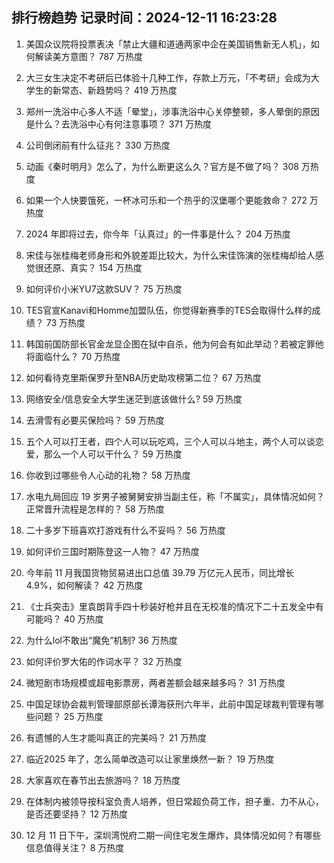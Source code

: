 
## 排行榜趋势 记录时间：2024-12-11 16:23:28
  
  1. 美国众议院将投票表决「禁止大疆和道通两家中企在美国销售新无人机」，如何解读美方意图？ 787 万热度
    
  2. 大三女生决定不考研后已体验十几种工作，存款上万元，「不考研」会成为大学生的新常态、新趋势吗？ 419 万热度
    
  3. 郑州一洗浴中心多人不适「晕堂」，涉事洗浴中心关停整顿，多人晕倒的原因是什么？去洗浴中心有何注意事项？ 371 万热度
    
  4. 公司倒闭前有什么征兆？ 330 万热度
    
  5. 动画《秦时明月》怎么了，为什么断更这么久？官方是不做了吗？ 308 万热度
    
  6. 如果一个人快要饿死，一杯冰可乐和一个热乎的汉堡哪个更能救命？ 272 万热度
    
  7. 2024 年即将过去，你今年「认真过」的一件事是什么？ 204 万热度
    
  8. 宋佳与张桂梅老师身形和外貌差距比较大，为什么宋佳饰演的张桂梅却给人感觉很还原、真实？ 154 万热度
    
  9. 如何评价小米YU7这款SUV？ 75 万热度
    
  10. TES官宣Kanavi和Homme加盟队伍，你觉得新赛季的TES会取得什么样的成绩？ 73 万热度
    
  11. 韩国前国防部长官金龙显企图在狱中自杀，他为何会有如此举动？若被定罪他将面临什么？ 70 万热度
    
  12. 如何看待克里斯保罗升至NBA历史助攻榜第二位？ 67 万热度
    
  13. 网络安全/信息安全大学生迷茫到底该做什么? 59 万热度
    
  14. 去滑雪有必要买保险吗？ 59 万热度
    
  15. 五个人可以打王者，四个人可以玩吃鸡，三个人可以斗地主，两个人可以谈恋爱，那么一个人可以干什么？ 59 万热度
    
  16. 你收到过哪些令人心动的礼物？ 58 万热度
    
  17. 水电九局回应 19 岁男子被舅舅安排当副主任，称「不属实」，具体情况如何？正常晋升流程是怎样的？ 58 万热度
    
  18. 二十多岁下班喜欢打游戏有什么不妥吗？ 56 万热度
    
  19. 如何评价三国时期陈登这一人物？ 47 万热度
    
  20. 今年前 11 月我国货物贸易进出口总值 39.79 万亿元人民币，同比增长 4.9%，如何解读？ 42 万热度
    
  21. 《士兵突击》里袁朗背手四十秒装好枪并且在无校准的情况下二十五发全中有可能吗？ 40 万热度
    
  22. 为什么lol不敢出“魔免”机制? 36 万热度
    
  23. 如何评价罗大佑的作词水平？ 32 万热度
    
  24. 微短剧市场规模或超电影票房，两者差额会越来越多吗？ 31 万热度
    
  25. 中国足球协会裁判管理部原部长谭海获刑六年半，此前中国足球裁判管理有哪些问题？ 25 万热度
    
  26. 有遗憾的人生才能叫真正的完美吗？ 21 万热度
    
  27. 临近2025 年了，怎么简单改造可以让家里焕然一新？ 19 万热度
    
  28. 大家喜欢在春节出去旅游吗？ 18 万热度
    
  29. 在体制内被领导按科室负责人培养，但日常超负荷工作，担子重、力不从心，是否还要坚持？ 12 万热度
    
  30. 12 月 11 日下午，深圳湾悦府二期一间住宅发生爆炸，具体情况如何？有哪些信息值得关注？ 8 万热度
    